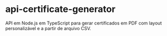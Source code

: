 # api-certificate-generator
API em Node.js em TypeScript para gerar certificados em PDF com layout personalizável e a partir de arquivo CSV.
